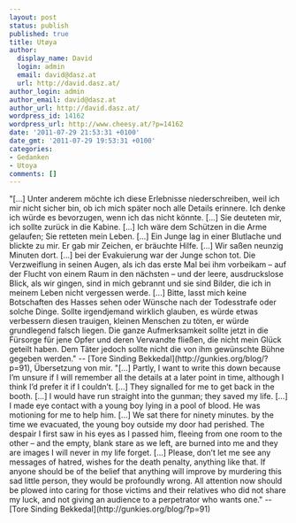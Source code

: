 ```yaml
---
layout: post
status: publish
published: true
title: Utøya
author:
  display_name: David
  login: admin
  email: david@dasz.at
  url: http://david.dasz.at/
author_login: admin
author_email: david@dasz.at
author_url: http://david.dasz.at/
wordpress_id: 14162
wordpress_url: http://www.cheesy.at/?p=14162
date: '2011-07-29 21:53:31 +0100'
date_gmt: '2011-07-29 19:53:31 +0100'
categories:
- Gedanken
- Utoya
comments: []
---
```

<!--:de-->"[...] Unter anderem möchte ich diese Erlebnisse niederschreiben, weil ich mir nicht sicher bin, ob ich mich später noch alle Details erinnere. Ich denke ich würde es bevorzugen, wenn ich das nicht könnte. [...] Sie deuteten mir, ich sollte zurück in die Kabine. [...] Ich wäre dem Schützen in die Arme gelaufen; Sie retteten mein Leben. [...] Ein Junge lag in einer Blutlache und blickte zu mir. Er gab mir Zeichen, er bräuchte Hilfe. [...] Wir saßen neunzig Minuten dort. [...] bei der Evakuierung war der Junge schon tot. Die Verzweiflung in seinen Augen, als ich das erste Mal bei ihm vorbeikam – auf der Flucht von einem Raum in den nächsten – und der leere, ausdruckslose Blick, als wir gingen, sind in mich gebrannt und sie sind Bilder, die ich in meinem Leben nicht vergessen werde. [...] Bitte, lasst mich keine Botschaften des Hasses sehen oder Wünsche nach der Todesstrafe oder solche Dinge. Sollte irgendjemand wirklich glauben, es würde etwas verbessern diesen trauigen, kleinen Menschen zu töten, er würde grundlegend falsch liegen. Die ganze Aufmerksamkeit sollte jetzt in die Fürsorge für jene Opfer und deren Verwandte fließen, die nicht mein Glück geteilt haben. Dem Täter jedoch sollte nicht die von ihm gewünschte Bühne gegeben werden." -- [Tore Sinding Bekkedal](http://gunkies.org/blog/?p=91), Übersetzung von mir.
<!--:--><!--:en-->"[...] Partly, I want to write this down because I’m unsure if I will remember all the details at a later point in time, although I think I’d prefer it if I couldn’t. [...] They signalled for me to get back in the booth. [...] I would have run straight into the gunman; they saved my life. [...] I made eye contact with a young boy lying in a pool of blood. He was motioning for me to help him. [...] We sat there for ninety minutes. by the time we evacuated, the young boy outside my door had perished. The despair I first saw in his eyes as I passed him, fleeing from one room to the other – and the empty, blank stare as we left, are burned into me and they are images I will never in my life forget. [...] Please, don’t let me see any messages of hatred, wishes for the death penalty, anything like that. If anyone should be of the belief that anything will improve by murdering this sad little person, they would be profoundly wrong. All attention now should be plowed into caring for those victims and their relatives who did not share my luck, and not giving an audience to a perpetrator who wants one." -- [Tore Sinding Bekkedal](http://gunkies.org/blog/?p=91)
<!--:-->
